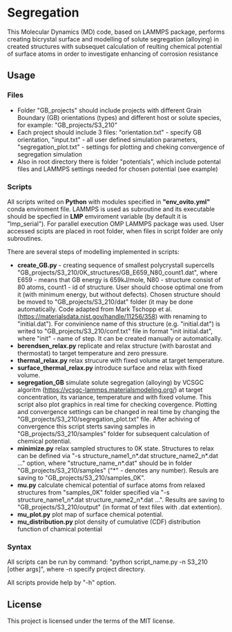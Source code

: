 # Segregation

This Molecular Dynamics (MD) code, based on LAMMPS package, performs creating bicrystal surface and modelling of solute segregation (alloying) in created structures with subsequet calculation of reulting chemical potential of surface atoms in order to investigate enhancing of corrosion resistance

## Usage

### Files

- Folder "GB_projects" should include projects with different Grain Boundary (GB) orientations (types) and different host or solute species, for example: "GB_projects/S3_210"
- Each project should include 3 files: "orientation.txt" - specify GB orientation, "input.txt" - all user defined simulation parameters, "segregation_plot.txt" - settings for plotting and cheking convergence of segregation simulation
- Also in root directory there is folder "potentials", which include potental files and LAMMPS settings needed for chosen potential (see example)

### Scripts

All scripts writed on <strong>Python</strong> with modules specified in <strong>"env_ovito.yml"</strong> conda enviroment file. 
LAMMPS is used as subroutine and its executable should be specfied in <strong>LMP</strong> emviroment variable (by default it is "lmp_serial"). For parallel execution OMP LAMMPS package was used.
User accessed scipts are placed in root folder, when files in script folder are only subroutines.

There are several steps of modelling implemented in scripts:

- <strong>create_GB.py</strong> - creating sequence of smallest polycrystall supercells "GB_projects/S3_210/0K_structures/GB_E659_N80_count1.dat", where E659 - means that GB energy is 659kJ/mole, N80 - structure consist of 80 atoms, count1 - id of structure.
User should choose optimal one from it (with minimum energy, but without defects). Chosen structure should be moved to "GB_projects/S3_210/dat" folder (it may be done automatically. Code adapted from Mark Tschopp et al. (https://materialsdata.nist.gov/handle/11256/358)
with renaming to "initial.dat"). For convinience name of this structure (e.g. "initial.dat") is writed to "GB_projects/S3_210/conf.txt" file in format "init initial.dat", 
where "init" - name of step. It can be created manually or automatically. 
- <strong>berendsen_relax.py</strong> replicate and relax structure (with barostat and thermostat) to target temperature and zero pressure. 
- <strong>thermal_relax.py</strong> relax strucure with fixed volume at target temperature.
- <strong>surface_thermal_relax.py</strong> introduce surface and relax with fixed volume.
- <strong>segregation_GB</strong> simulate solute segregation (alloying) by VCSGC algoritm (https://vcsgc-lammps.materialsmodeling.org/) at target concentration, its variance, temperature and with fixed volume. 
This script also plot graphics in real time for checking covergence. Plotting and convergence settings can be changed in real time by changing the 
"GB_projects/S3_210/segregation_plot.txt" file.
After achiving of convergence this script sterts saving samples in "GB_projects/S3_210/samples" folder for subsequent calculation of chemical potential.
- <strong>minimize.py</strong> relax sampled structures to 0K state. Structures to relax can be defined via "-s structure_name1_n*.dat structure_name2_n*.dat ..." option, 
where "structure_name_n*.dat" should be in folder "GB_projects/S3_210/samples" ("*" - denotes any number). Resuls are saving to "GB_projects/S3_210/samples_0K".
- <strong>mu.py</strong> calculate chemical potential of surface atoms from relaxed structures from "samples_0K" folder specified via "-s structure_name1_n*.dat structure_name2_n*.dat ...". 
Results are saving to "GB_projects/S3_210/output" (in format of text files with .dat extention).
- <strong>mu_plot.py</strong> plot map of surface chemical potential.
- <strong>mu_distribution.py</strong> plot density of cumulative (CDF) distribution function of chamical potential

### Syntax

All scripts can be run by command:
"python script_name.py -n S3_210 [other args]", where -n specify project directory.

All scripts provide help by "-h" option.

## License

This project is licensed under the terms of the MIT license.
